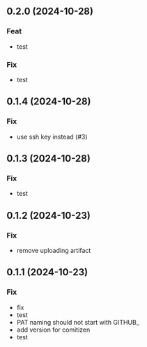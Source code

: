 ## 0.2.0 (2024-10-28)

### Feat

- test

### Fix

- test

## 0.1.4 (2024-10-28)

### Fix

- use ssh key instead (#3)

## 0.1.3 (2024-10-28)

### Fix

- test

## 0.1.2 (2024-10-23)

### Fix

- remove uploading artifact

## 0.1.1 (2024-10-23)

### Fix

- fix
- test
- PAT naming should not start with GITHUB_
- add version for comitizen
- test

